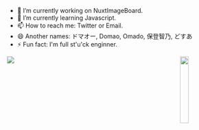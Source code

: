 - 🔭 I’m currently working on NuxtImageBoard.
- 🌱 I’m currently learning Javascript.
- 📫 How to reach me: Twitter or Email.
- 😄 Another names: ドマオー, Domao, Omado, 保登智乃, どすあ
- ⚡ Fun fact: I'm full st'u'ck enginner.

<a href="https://github.com/anuraghazra/github-readme-stats">
  <img align="left" src="https://github-readme-stats.vercel.app/api?username=Dosugamea&count_private=true&show_icons=true" />
</a>
<a href="https://wakatime.com">
  <img width="20%" height="20%" align="right" src="https://wakatime.com/share/@Domao/7cf6980e-93c6-40f1-a162-e6387c0b0106.png" />
</a>
